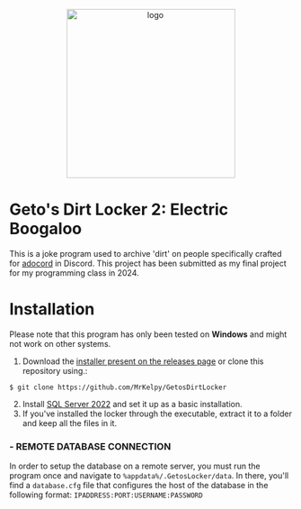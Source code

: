 <p align="center">
    <img width="300" src="https://raw.githubusercontent.com/MrKelpy/GetosDirtLocker/master/icon.ico" alt="logo">
</p>

# Geto's Dirt Locker 2: Electric Boogaloo
This is a joke program used to archive 'dirt' on people specifically crafted for [adocord](https://discord.gg/ado1024) in Discord. This project has been submitted as my final project for my programming class in 2024.

# Installation
Please note that this program has only been tested on **Windows** and might not work on other systems.<br>

1. Download the [installer present on the releases page](https://github.com/MrKelpy/GetosDirtLocker/releases/latest) or clone this repository using.:

```
$ git clone https://github.com/MrKelpy/GetosDirtLocker
```

2. Install [SQL Server 2022](https://go.microsoft.com/fwlink/p/?linkid=2216019&clcid=0x409&culture=en-us&country=us) and set it up as a basic installation.
3. If you've installed the locker through the executable, extract it to a folder and keep all the files in it.

### - REMOTE DATABASE CONNECTION
In order to setup the database on a remote server, you must run the program once and navigate to `%appdata%/.GetosLocker/data`. In there, you'll find a `database.cfg` file that configures the host of the database in the following format: `IPADDRESS:PORT:USERNAME:PASSWORD`
